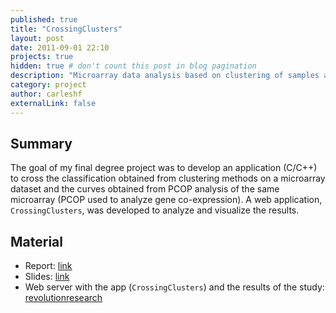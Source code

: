 ```yaml
---
published: true
title: "CrossingClusters"
layout: post
date: 2011-09-01 22:10
projects: true
hidden: true # don't count this post in blog pagination
description: "Microarray data analysis based on clustering of samples and gene co-expression."
category: project
author: carleshf
externalLink: false
---
```


## Summary

The goal of my final degree project was to develop an application (C/C++) to cross the classification obtained from clustering methods on a microarray dataset and the curves obtained from PCOP analysis of the same microarray (PCOP used to analyze gene co-expression). A web application, `CrossingClusters`, was developed to analyze and visualize the results.

## Material

 * Report: [link](https://www.dropbox.com/s/25z34ml5pale9zi/2684-1-Memoria.pdf)
 * Slides: [link](https://www.dropbox.com/s/g59d4p07npxnffz/2684-1-Presentaci%C3%B3.pdf)
 * Web server with the app (`CrossingClusters`) and the results of the study: [revolutionresearch](revolutionresearch)